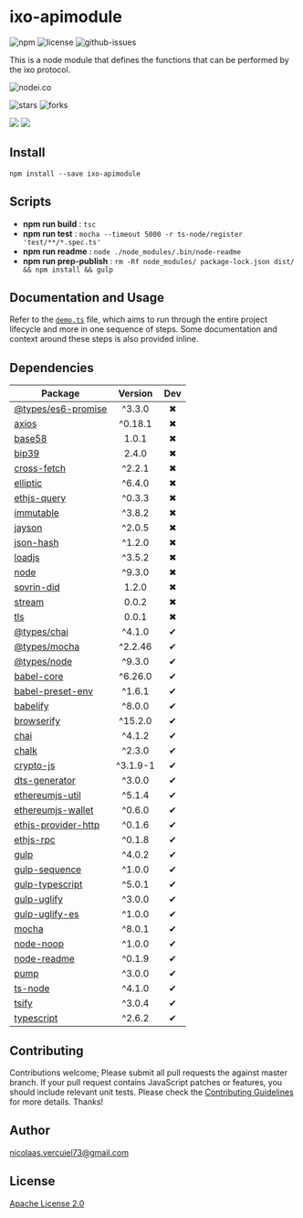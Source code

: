 # ixo-apimodule

![npm](https://img.shields.io/npm/v/@ixo/ixo-apimodule.svg)
![license](https://img.shields.io/npm/l/@ixo/ixo-apimodule.svg)
![github-issues](https://img.shields.io/github/issues/ixofoundation/ixo-apimodule.svg)

This is a node module that defines the functions that can be performed by the ixo protocol.

![nodei.co](https://nodei.co/npm/@ixo/ixo-apimodule.png?downloads=true&downloadRank=true&stars=true)

![stars](https://img.shields.io/github/stars/ixofoundation/ixo-apimodule.svg)
![forks](https://img.shields.io/github/forks/ixofoundation/ixo-apimodule.svg)

![](https://david-dm.org/ixofoundation/ixo-apimodule/status.svg)
![](https://david-dm.org/ixofoundation/ixo-apimodule/dev-status.svg)

## Install
`npm install --save ixo-apimodule`

## Scripts
 - **npm run build** : `tsc`
 - **npm run test** : `mocha --timeout 5000 -r ts-node/register 'test/**/*.spec.ts'`
 - **npm run readme** : `node ./node_modules/.bin/node-readme`
 - **npm run prep-publish** : `rm -Rf node_modules/ package-lock.json dist/ && npm install && gulp`

## Documentation and Usage
Refer to the [`demo.ts`](https://github.com/ixofoundation/ixo-apimodule/blob/master/test/demo.ts) file, which aims to run through the entire project lifecycle and more in one sequence of steps. Some documentation and context around these steps is also provided inline.

## Dependencies
Package | Version | Dev
--- |:---:|:---:
[@types/es6-promise](https://www.npmjs.com/package/@types/es6-promise) | ^3.3.0 | ✖ 
[axios](https://www.npmjs.com/package/axios) | ^0.18.1 | ✖ 
[base58](https://www.npmjs.com/package/base58) | 1.0.1 | ✖ 
[bip39](https://www.npmjs.com/package/bip39) | 2.4.0 | ✖ 
[cross-fetch](https://www.npmjs.com/package/cross-fetch) | ^2.2.1 | ✖ 
[elliptic](https://www.npmjs.com/package/elliptic) | ^6.4.0 | ✖ 
[ethjs-query](https://www.npmjs.com/package/ethjs-query) | ^0.3.3 | ✖ 
[immutable](https://www.npmjs.com/package/immutable) | ^3.8.2 | ✖ 
[jayson](https://www.npmjs.com/package/jayson) | ^2.0.5 | ✖ 
[json-hash](https://www.npmjs.com/package/json-hash) | ^1.2.0 | ✖ 
[loadjs](https://www.npmjs.com/package/loadjs) | ^3.5.2 | ✖ 
[node](https://www.npmjs.com/package/node) | ^9.3.0 | ✖ 
[sovrin-did](https://www.npmjs.com/package/sovrin-did) | 1.2.0 | ✖ 
[stream](https://www.npmjs.com/package/stream) | 0.0.2 | ✖ 
[tls](https://www.npmjs.com/package/tls) | 0.0.1 | ✖ 
[@types/chai](https://www.npmjs.com/package/@types/chai) | ^4.1.0 | ✔ 
[@types/mocha](https://www.npmjs.com/package/@types/mocha) | ^2.2.46 | ✔ 
[@types/node](https://www.npmjs.com/package/@types/node) | ^9.3.0 | ✔ 
[babel-core](https://www.npmjs.com/package/babel-core) | ^6.26.0 | ✔ 
[babel-preset-env](https://www.npmjs.com/package/babel-preset-env) | ^1.6.1 | ✔ 
[babelify](https://www.npmjs.com/package/babelify) | ^8.0.0 | ✔ 
[browserify](https://www.npmjs.com/package/browserify) | ^15.2.0 | ✔ 
[chai](https://www.npmjs.com/package/chai) | ^4.1.2 | ✔ 
[chalk](https://www.npmjs.com/package/chalk) | ^2.3.0 | ✔ 
[crypto-js](https://www.npmjs.com/package/crypto-js) | ^3.1.9-1 | ✔ 
[dts-generator](https://www.npmjs.com/package/dts-generator) | ^3.0.0 | ✔ 
[ethereumjs-util](https://www.npmjs.com/package/ethereumjs-util) | ^5.1.4 | ✔ 
[ethereumjs-wallet](https://www.npmjs.com/package/ethereumjs-wallet) | ^0.6.0 | ✔ 
[ethjs-provider-http](https://www.npmjs.com/package/ethjs-provider-http) | ^0.1.6 | ✔ 
[ethjs-rpc](https://www.npmjs.com/package/ethjs-rpc) | ^0.1.8 | ✔ 
[gulp](https://www.npmjs.com/package/gulp) | ^4.0.2 | ✔ 
[gulp-sequence](https://www.npmjs.com/package/gulp-sequence) | ^1.0.0 | ✔ 
[gulp-typescript](https://www.npmjs.com/package/gulp-typescript) | ^5.0.1 | ✔ 
[gulp-uglify](https://www.npmjs.com/package/gulp-uglify) | ^3.0.0 | ✔ 
[gulp-uglify-es](https://www.npmjs.com/package/gulp-uglify-es) | ^1.0.0 | ✔ 
[mocha](https://www.npmjs.com/package/mocha) | ^8.0.1 | ✔ 
[node-noop](https://www.npmjs.com/package/node-noop) | ^1.0.0 | ✔ 
[node-readme](https://www.npmjs.com/package/node-readme) | ^0.1.9 | ✔ 
[pump](https://www.npmjs.com/package/pump) | ^3.0.0 | ✔ 
[ts-node](https://www.npmjs.com/package/ts-node) | ^4.1.0 | ✔ 
[tsify](https://www.npmjs.com/package/tsify) | ^3.0.4 | ✔ 
[typescript](https://www.npmjs.com/package/typescript) | ^2.6.2 | ✔ 

## Contributing
Contributions welcome; Please submit all pull requests the against master branch. If your pull request contains JavaScript patches or features, you should include relevant unit tests. Please check the [Contributing Guidelines](contributng.md) for more details. Thanks!

## Author
nicolaas.vercuiel73@gmail.com

## License

[Apache License 2.0](https://choosealicense.com/licenses/apache-2.0/)